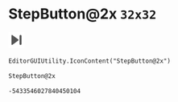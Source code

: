 # StepButton@2x `32x32`
<img src="/img/StepButton@2x.png" width=32 height=32>

``` CSharp
EditorGUIUtility.IconContent("StepButton@2x")
```
```
StepButton@2x
```
```
-5433546027840450104
```
